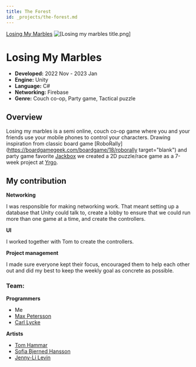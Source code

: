```yaml
---
title: The Forest
id: _projects/the-forest.md
---
```


[Losing My Marbles](https://github.com/Llrac/losing-my-marbles)
![[Losing my marbles title.png]](../src/img/LMM.png)
 
# Losing My Marbles

- **Developed:** 2022 Nov - 2023 Jan
- **Engine:** Unity
- **Language:** C#
- **Networking:** Firebase
- **Genre:** Couch co-op, Party game, Tactical puzzle

## Overview

Losing my marbles is a semi online, couch co-op game where you and your friends use your mobile phones to control your characters. Drawing inspiration from classic board game [RoboRally](https://boardgamegeek.com/boardgame/18/roborally target="blank") and party game favorite [Jackbox](https://www.jackboxgames.com/) we created a 2D puzzle/race game as a 7-week project at [Yrgo](https://www.yrgo.se).

## My contribution

**Networking**

I was responsible for making networking work. That meant setting up a database that Unity could talk to, create a lobby to ensure that we could run more than one game at a time, and create the controllers. 

**UI**

I worked together with Tom to create the controllers. 

**Project management** 

I made sure everyone kept their focus, encouraged them to help each other out and did my best to keep the weekly goal as concrete as possible. 


### Team: 
**Programmers** 
- Me
- [Max Petersson](https://github.com/Max-Petersson)
- [Carl Lycke](https://github.com/llrac)
 
**Artists**  
- [Tom Hammar](https://www.artstation.com/tomhammar)
- [Sofia Bjerned Hansson](https://www.artstation.com/sofiabjernedhansson) 
- [Jenny-Li Levin](https://www.artstation.com/jenny-lilevin) 
